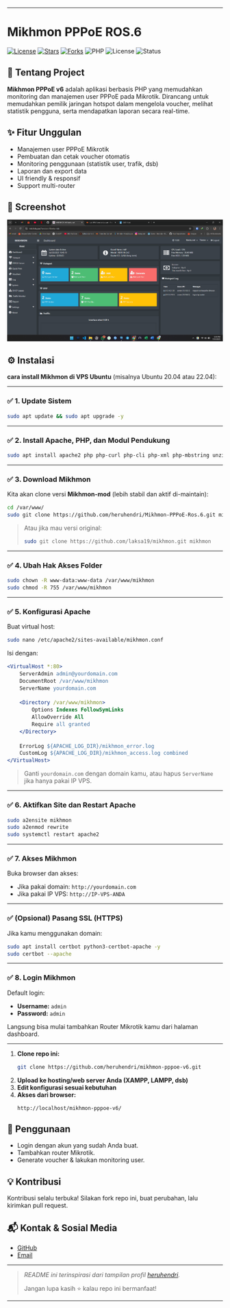 
---

# Mikhmon PPPoE ROS.6

[![License](https://img.shields.io/github/license/heruhendri/mikhmon-pppoe-v6.svg)](LICENSE)
[![Stars](https://img.shields.io/github/stars/heruhendri/mikhmon-pppoe-v6.svg)](https://github.com/heruhendri/mikhmon-pppoe-v6/stargazers)
[![Forks](https://img.shields.io/github/forks/heruhendri/mikhmon-pppoe-v6.svg)](https://github.com/heruhendri/mikhmon-pppoe-v6/network/members)
![PHP](https://img.shields.io/badge/PHP-7.x-blue.svg)
![License](https://img.shields.io/badge/license-Personal%20Use%20Only-orange)
![Status](https://img.shields.io/badge/status-active-brightgreen)

## 🚀 Tentang Project

**Mikhmon PPPoE v6** adalah aplikasi berbasis PHP yang memudahkan monitoring dan manajemen user PPPoE pada Mikrotik. Dirancang untuk memudahkan pemilik jaringan hotspot dalam mengelola voucher, melihat statistik pengguna, serta mendapatkan laporan secara real-time.

## ✨ Fitur Unggulan

- Manajemen user PPPoE Mikrotik
- Pembuatan dan cetak voucher otomatis
- Monitoring penggunaan (statistik user, trafik, dsb)
- Laporan dan export data
- UI friendly & responsif
- Support multi-router

## 📸 Screenshot

> 

![Screenshot](https://github.com/heruhendri/Mikhmon-PPPoE-ROS.6/blob/master/mikhmon/ss.png?raw=true)

## ⚙️ Instalasi

**cara install Mikhmon di VPS Ubuntu** (misalnya Ubuntu 20.04 atau 22.04):

---

### ✅ **1. Update Sistem**

```bash
sudo apt update && sudo apt upgrade -y
```

---

### ✅ **2. Install Apache, PHP, dan Modul Pendukung**

```bash
sudo apt install apache2 php php-curl php-cli php-xml php-mbstring unzip git -y
```

---

### ✅ **3. Download Mikhmon**

Kita akan clone versi **Mikhmon-mod** (lebih stabil dan aktif di-maintain):

```bash
cd /var/www/
sudo git clone https://github.com/heruhendri/Mikhmon-PPPoE-Ros.6.git mikhmon
```

> Atau jika mau versi original:
>
> ```bash
> sudo git clone https://github.com/laksa19/mikhmon.git mikhmon
> ```

---

### ✅ **4. Ubah Hak Akses Folder**

```bash
sudo chown -R www-data:www-data /var/www/mikhmon
sudo chmod -R 755 /var/www/mikhmon
```

---

### ✅ **5. Konfigurasi Apache**

Buat virtual host:

```bash
sudo nano /etc/apache2/sites-available/mikhmon.conf
```

Isi dengan:

```apache
<VirtualHost *:80>
    ServerAdmin admin@yourdomain.com
    DocumentRoot /var/www/mikhmon
    ServerName yourdomain.com

    <Directory /var/www/mikhmon>
        Options Indexes FollowSymLinks
        AllowOverride All
        Require all granted
    </Directory>

    ErrorLog ${APACHE_LOG_DIR}/mikhmon_error.log
    CustomLog ${APACHE_LOG_DIR}/mikhmon_access.log combined
</VirtualHost>
```

> Ganti `yourdomain.com` dengan domain kamu, atau hapus `ServerName` jika hanya pakai IP VPS.

---

### ✅ **6. Aktifkan Site dan Restart Apache**

```bash
sudo a2ensite mikhmon
sudo a2enmod rewrite
sudo systemctl restart apache2
```

---

### ✅ **7. Akses Mikhmon**

Buka browser dan akses:

* Jika pakai domain: `http://yourdomain.com`
* Jika pakai IP VPS: `http://IP-VPS-ANDA`

---

### ✅ (Opsional) **Pasang SSL (HTTPS)**

Jika kamu menggunakan domain:

```bash
sudo apt install certbot python3-certbot-apache -y
sudo certbot --apache
```

---

### ✅ **8. Login Mikhmon**

Default login:

* **Username:** `admin`
* **Password:** `admin`

Langsung bisa mulai tambahkan Router Mikrotik kamu dari halaman dashboard.

---



1. **Clone repo ini:**
   ```bash
   git clone https://github.com/heruhendri/mikhmon-pppoe-v6.git
   ```
2. **Upload ke hosting/web server Anda (XAMPP, LAMPP, dsb)**
3. **Edit konfigurasi sesuai kebutuhan**
4. **Akses dari browser:**
   ```
   http://localhost/mikhmon-pppoe-v6/
   ```

## 📝 Penggunaan

- Login dengan akun yang sudah Anda buat.
- Tambahkan router Mikrotik.
- Generate voucher & lakukan monitoring user.

## 💡 Kontribusi

Kontribusi selalu terbuka! Silakan fork repo ini, buat perubahan, lalu kirimkan pull request.

## 📬 Kontak & Sosial Media

- [GitHub](https://github.com/heruhendri)
- [Email](mailto:heruu2004@gmail.com)

---

> _README ini terinspirasi dari tampilan profil [heruhendri](https://github.com/heruhendri)._
>  
> Jangan lupa kasih ⭐ kalau repo ini bermanfaat!

---
